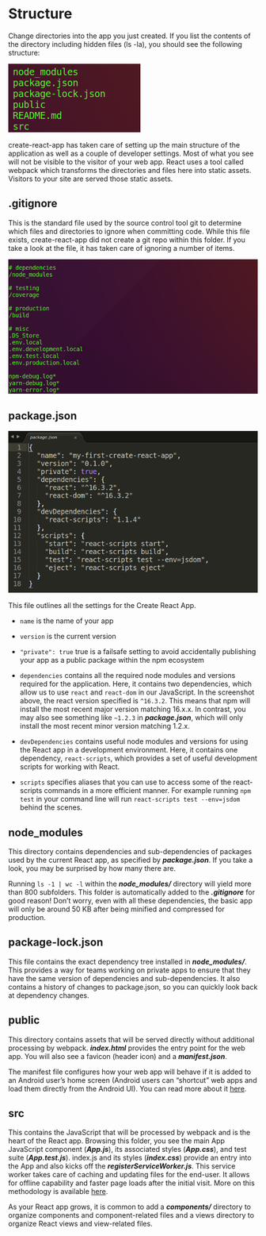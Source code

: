 # Structure

Change directories into the app you just created. If you list the contents of the directory including hidden files (ls -la), you should see the following structure:

![Create React App Structure](/assets/images/create-react-app-structure.png)

create-react-app has taken care of setting up the main structure of the application as well as a couple of developer settings. Most of what you see will not be visible to the visitor of your web app. React uses a tool called webpack which transforms the directories and files here into static assets. Visitors to your site are served those static assets.

## .gitignore

This is the standard file used by the source control tool git to determine which files and directories to ignore when committing code. While this file exists, create-react-app did not create a git repo within this folder. If you take a look at the file, it has taken care of ignoring a number of items.

![Create React App .gitignore](/assets/images/create-react-app-gitignore.png)

## package.json

![Create React App package-json](/assets/images/create-react-app-package-json.png)

This file outlines all the settings for the Create React App.

* `name` is the name of your app

* `version` is the current version

* `"private": true` true is a failsafe setting to avoid accidentally publishing your app as a public package within the npm ecosystem

* `dependencies` contains all the required node modules and versions required for the application. Here, it contains two dependencies, which allow us to use `react` and `react-dom` in our JavaScript. In the screenshot above, the react version specified is `^16.3.2`. This means that npm will install the most recent major version matching 16.x.x. In contrast, you may also see something like `~1.2.3` in ***package.json***, which will only install the most recent minor version matching 1.2.x.

* `devDependencies` contains useful node modules and versions for using the React app in a development environment. Here, it contains one dependency, `react-scripts`, which provides a set of useful development scripts for working with React.

* `scripts` specifies aliases that you can use to access some of the react-scripts commands in a more efficient manner. For example running `npm test` in your command line will run `react-scripts test --env=jsdom` behind the scenes.

## node_modules

This directory contains dependencies and sub-dependencies of packages used by the current React app, as specified by ***package.json***. If you take a look, you may be surprised by how many there are.

Running `ls -1 | wc -l` within the ***node_modules/*** directory will yield more than 800 subfolders. This folder is automatically added to the ***.gitignore*** for good reason! Don’t worry, even with all these dependencies, the basic app will only be around 50 KB after being minified and compressed for production.

## package-lock.json

This file contains the exact dependency tree installed in ***node_modules/***. This provides a way for teams working on private apps to ensure that they have the same version of dependencies and sub-dependencies. It also contains a history of changes to package.json, so you can quickly look back at dependency changes.

## public

This directory contains assets that will be served directly without additional processing by webpack. ***index.html*** provides the entry point for the web app. You will also see a favicon (header icon) and a ***manifest.json***.

The manifest file configures how your web app will behave if it is added to an Android user’s home screen (Android users can “shortcut” web apps and load them directly from the Android UI). You can read more about it [here](https://developers.google.com/web/fundamentals/web-app-manifest/).

## src

This contains the JavaScript that will be processed by webpack and is the heart of the React app. Browsing this folder, you see the main App JavaScript component (***App.js***), its associated styles (***App.css***), and test suite (***App.test.js***). index.js and its styles (***index.css***) provide an entry into the App and also kicks off the ***registerServiceWorker.js***. This service worker takes care of caching and updating files for the end-user. It allows for offline capability and faster page loads after the initial visit. More on this methodology is available [here](https://github.com/facebook/create-react-app/blob/master/packages/react-scripts/template/README.md#making-a-progressive-web-app).

As your React app grows, it is common to add a ***components/*** directory to organize components and component-related files and a views directory to organize React views and view-related files.